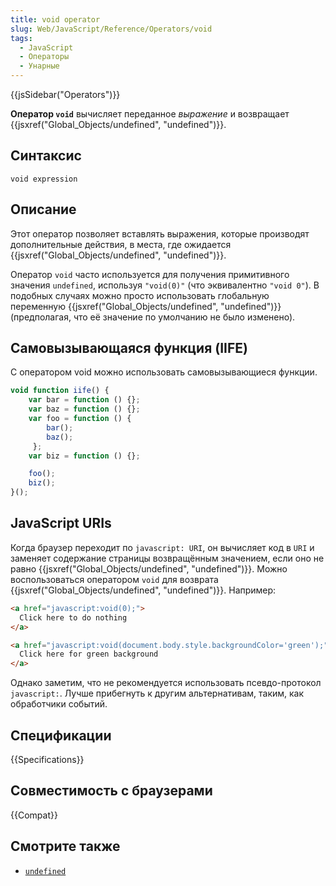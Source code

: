 ```yaml
---
title: void operator
slug: Web/JavaScript/Reference/Operators/void
tags:
  - JavaScript
  - Операторы
  - Унарные
---
```


{{jsSidebar("Operators")}}

**Оператор `void`** вычисляет переданное _выражение_ и возвращает {{jsxref("Global_Objects/undefined", "undefined")}}.

## Синтаксис

```
void expression
```

## Описание

Этот оператор позволяет вставлять выражения, которые производят дополнительные действия, в места, где ожидается {{jsxref("Global_Objects/undefined", "undefined")}}.

Оператор `void` часто используется для получения примитивного значения `undefined`, используя `"void(0)"` (что эквивалентно `"void 0"`). В подобных случаях можно просто использовать глобальную переменную {{jsxref("Global_Objects/undefined", "undefined")}} (предполагая, что её значение по умолчанию не было изменено).

## Самовызывающаяся функция (IIFE)

С оператором void можно использовать самовызывающиеся функции.

```js
void function iife() {
    var bar = function () {};
    var baz = function () {};
    var foo = function () {
        bar();
        baz();
     };
    var biz = function () {};

    foo();
    biz();
}();
```

## JavaScript URIs

Когда браузер переходит по `javascript: URI`, он вычисляет код в `URI` и заменяет содержание страницы возвращённым значением, если оно не равно {{jsxref("Global_Objects/undefined", "undefined")}}. Можно воспользоваться оператором `void` для возврата {{jsxref("Global_Objects/undefined", "undefined")}}. Например:

```html
<a href="javascript:void(0);">
  Click here to do nothing
</a>

<a href="javascript:void(document.body.style.backgroundColor='green');">
  Click here for green background
</a>
```

Однако заметим, что не рекомендуется использовать псевдо-протокол `javascript:`. Лучше прибегнуть к другим альтернативам, таким, как обработчики событий.

## Спецификации

{{Specifications}}

## Совместимость с браузерами

{{Compat}}

## Смотрите также

- [`undefined`](/ru/docs/Web/JavaScript/Reference/Global_Objects/undefined)
